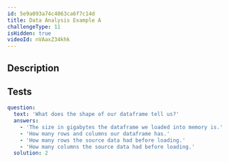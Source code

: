 ```yaml
---
id: 5e9a093a74c4063ca6f7c14d
title: Data Analysis Example A
challengeType: 11
isHidden: true
videoId: nVAaxZ34khk
---
```


## Description
<section id='description'>
</section>

## Tests
<section id='tests'>

```yml
question:
  text: 'What does the shape of our dataframe tell us?'
  answers:
    - 'The size in gigabytes the dataframe we loaded into memory is.'
    - 'How many rows and columns our dataframe has.'
    - 'How many rows the source data had before loading.'
    - 'How many columns the source data had before loading.'
  solution: 2
```

</section>

